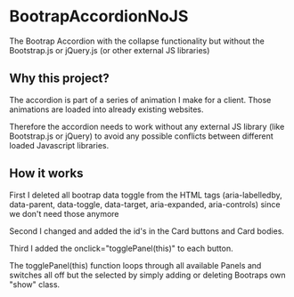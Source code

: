 # BootrapAccordionNoJS
The Bootrap Accordion with the collapse functionality but without the Bootstrap.js or jQuery.js (or other external JS libraries)

## Why this project?
The accordion is part of a series of animation I make for a client. Those animations are loaded into already existing websites.

Therefore the accordion needs to work without any external JS library (like Bootstrap.js or jQuery) to avoid any possible conflicts between different loaded Javascript libraries.

## How it works
First I deleted all bootrap data toggle from the HTML tags (aria-labelledby, data-parent, data-toggle, data-target, aria-expanded, aria-controls) since we don't need those anymore

Second I changed and added the id's in the Card buttons and Card bodies.

Third I added the onclick="togglePanel(this)" to each button. 

The togglePanel(this) function loops through all available Panels and switches all off but the selected by simply adding or deleting Bootraps own "show" class.
